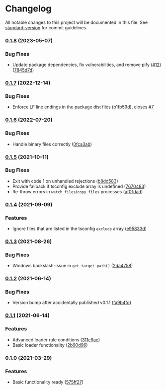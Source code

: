 # Changelog

All notable changes to this project will be documented in this file. See [standard-version](https://github.com/conventional-changelog/standard-version) for commit guidelines.

### [0.1.8](https://github.com/body-builder/typescript-cp/compare/v0.1.7...v0.1.8) (2023-05-07)


### Bug Fixes

* Update package dependencies, fix vulnerabilities, and remove pify ([#12](https://github.com/body-builder/typescript-cp/issues/12)) ([7845d7d](https://github.com/body-builder/typescript-cp/commit/7845d7d3108391ee466109f4e3b70276a382fbbf))

### [0.1.7](https://github.com/body-builder/typescript-cp/compare/v0.1.6...v0.1.7) (2022-12-14)


### Bug Fixes

* Enforce LF line endings in the package dist files ([b1fb59d](https://github.com/body-builder/typescript-cp/commit/b1fb59d242b42f2c16ecd2a31cb59279ada61e09)), closes [#7](https://github.com/body-builder/typescript-cp/issues/7)

### [0.1.6](https://github.com/body-builder/typescript-cp/compare/v0.1.5...v0.1.6) (2022-07-20)


### Bug Fixes

* Handle binary files correctly ([0fca3ab](https://github.com/body-builder/typescript-cp/commit/0fca3ab1071ec1c46bcd77e5fe4b6a79a6687417))

### [0.1.5](https://github.com/body-builder/typescript-cp/compare/v0.1.4...v0.1.5) (2021-10-11)


### Bug Fixes

* Exit with code 1 on unhandled rejections ([b8dd583](https://github.com/body-builder/typescript-cp/commit/b8dd5830d4166bba602608f9693c92d0ee43ea25))
* Provide fallback if tsconfig exclude array is undefined ([7670483](https://github.com/body-builder/typescript-cp/commit/76704836e0c9603fbb88e24c09429e4d2d31df8b))
* Re-throw errors in `watch_files`/`copy_files` processes ([af01dad](https://github.com/body-builder/typescript-cp/commit/af01dada54f5814702eba0272a61b9a77644c163))

### [0.1.4](https://github.com/body-builder/typescript-cp/compare/v0.1.3...v0.1.4) (2021-09-09)


### Features

* Ignore files that are listed in the tsconfig `exclude` array ([e95833d](https://github.com/body-builder/typescript-cp/commit/e95833d52b94738c04c201c9aa1a8849c98cd5c7))

### [0.1.3](https://github.com/body-builder/typescript-cp/compare/v0.1.2...v0.1.3) (2021-08-26)


### Bug Fixes

* Windows backslash-issue in `get_target_path()` ([2da4758](https://github.com/body-builder/typescript-cp/commit/2da4758b1cf81282fdeb2389521982e12b9f77f1))

### [0.1.2](https://github.com/body-builder/typescript-cp/compare/v0.1.1...v0.1.2) (2021-06-14)


### Bug Fixes

* Version bump after accidentally published v0.1.1 ([fa9b4fd](https://github.com/body-builder/typescript-cp/commit/fa9b4fdc4860ebc4c9f311272487be7311249e0f))

### [0.1.1](https://github.com/body-builder/typescript-cp/compare/v0.1.0...v0.1.1) (2021-06-14)


### Features

* Advanced loader rule conditions ([311c9ae](https://github.com/body-builder/typescript-cp/commit/311c9ae761288ee12706b11978e584cc4960c23c))
* Basic loader functionality ([2b90d96](https://github.com/body-builder/typescript-cp/commit/2b90d964a29c1282dd2f333bbbda89975bbe06f2))

### 0.1.0 (2021-03-29)


### Features

* Basic functionality ready ([575ff27](https://github.com/body-builder/typescript-cp/commit/575ff27538e8f0907257ab2d6fab7ba34d1d643e))
